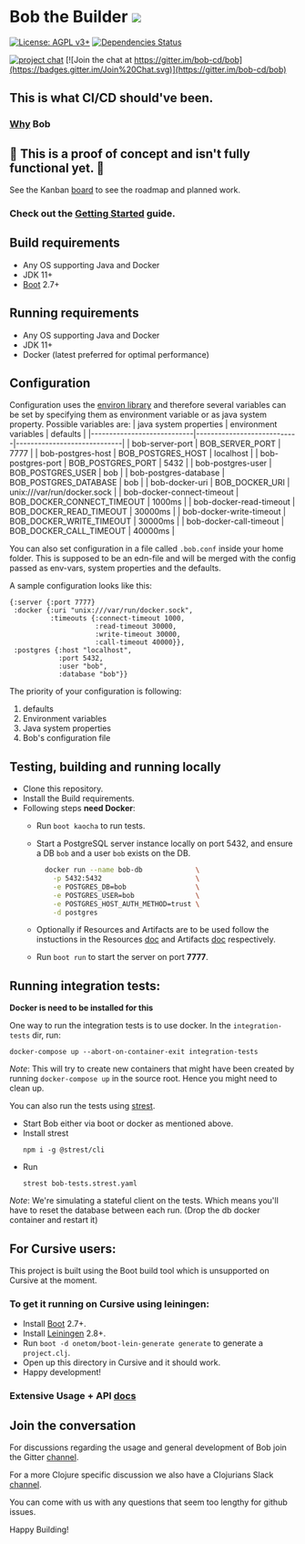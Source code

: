 # Bob the Builder [![](https://github.com/bob-cd/bob/workflows/Test-and-Publish/badge.svg)](https://github.com/bob-cd/bob/actions?query=workflow%3ATest-and-Publish)

[![License: AGPL v3+](https://img.shields.io/badge/license-AGPL%20v3%2B-blue.svg)](http://www.gnu.org/licenses/agpl-3.0)
[![Dependencies Status](https://versions.deps.co/bob-cd/bob/status.png)](https://versions.deps.co/bob-cd/bob)

[![project chat](https://img.shields.io/badge/slack-join_chat-brightgreen.svg)](https://clojurians.slack.com/messages/CPBAYJJF6)
[![Join the chat at https://gitter.im/bob-cd/bob](https://badges.gitter.im/Join%20Chat.svg)](https://gitter.im/bob-cd/bob)

## This is what CI/CD should've been.

### [Why](https://bob-cd.github.io/bob/why-bob) Bob

## 🚧 This is a proof of concept and isn't fully functional yet. 🚧
See the Kanban [board](https://github.com/bob-cd/bob/projects/1) to see the roadmap and planned work.

### Check out the [Getting Started](https://bob-cd.github.io/bob/getting_started) guide.

## Build requirements
- Any OS supporting Java and Docker
- JDK 11+
- [Boot](https://boot-clj.com/) 2.7+

## Running requirements
- Any OS supporting Java and Docker
- JDK 11+
- Docker (latest preferred for optimal performance)

## Configuration
Configuration uses the [environ library](https://github.com/weavejester/environ) and therefore several variables can be
set by specifying them as environment variable or as java system property. Possible variables are:
| java system properties     | environment variables      | defaults                    |
|----------------------------|----------------------------|-----------------------------|
| bob-server-port            | BOB_SERVER_PORT            | 7777                        |
| bob-postgres-host          | BOB_POSTGRES_HOST          | localhost                   |
| bob-postgres-port          | BOB_POSTGRES_PORT          | 5432                        |
| bob-postgres-user          | BOB_POSTGRES_USER          | bob                         |
| bob-postgres-database      | BOB_POSTGRES_DATABASE      | bob                         |
| bob-docker-uri             | BOB_DOCKER_URI             | unix:///var/run/docker.sock |
| bob-docker-connect-timeout | BOB_DOCKER_CONNECT_TIMEOUT | 1000ms                      |
| bob-docker-read-timeout    | BOB_DOCKER_READ_TIMEOUT    | 30000ms                     |
| bob-docker-write-timeout   | BOB_DOCKER_WRITE_TIMEOUT   | 30000ms                     |
| bob-docker-call-timeout    | BOB_DOCKER_CALL_TIMEOUT    | 40000ms                     |

You can also set configuration in a file called `.bob.conf` inside your home folder. This is supposed to be an edn-file
and will be merged with the config passed as env-vars, system properties and the defaults.

A sample configuration looks like this:
```
{:server {:port 7777}
 :docker {:uri "unix:///var/run/docker.sock",
          :timeouts {:connect-timeout 1000,
                     :read-timeout 30000,
                     :write-timeout 30000,
                     :call-timeout 40000}},
 :postgres {:host "localhost",
            :port 5432,
            :user "bob",
            :database "bob"}}
```

The priority of your configuration is following:

1. defaults
1. Environment variables
1. Java system properties
1. Bob's configuration file

## Testing, building and running locally
- Clone this repository.
- Install the Build requirements.
- Following steps **need Docker**:
    - Run `boot kaocha` to run tests.
    - Start a PostgreSQL server instance locally on port 5432, and ensure a DB `bob` and a user `bob` exists on the DB.

      ```bash
        docker run --name bob-db             \
          -p 5432:5432                       \
          -e POSTGRES_DB=bob                 \
          -e POSTGRES_USER=bob               \
          -e POSTGRES_HOST_AUTH_METHOD=trust \
          -d postgres
      ```
    - Optionally if Resources and Artifacts are to be used follow the instuctions in the Resources [doc](https://bob-cd.github.io/bob/concepts/resource) and Artifacts [doc](https://bob-cd.github.io/bob/concepts/artifact) respectively.
    - Run `boot run` to start the server on port **7777**.

## Running integration tests:

**Docker is need to be installed for this**

One way to run the integration tests is to use docker. In the `integration-tests` dir, run:

`docker-compose up --abort-on-container-exit integration-tests`

*Note*: This will try to create new containers that might have been created by running `docker-compose up` in the source root. Hence you might need to clean up.

You can also run the tests using [strest](https://www.npmjs.com/package/@strest/cli).

- Start Bob either via boot or docker as mentioned above.
- Install strest
  ```
  npm i -g @strest/cli
  ```
- Run
  ```
  strest bob-tests.strest.yaml
  ```

*Note*: We're simulating a stateful client on the tests. Which means you'll have to reset the database between each run. (Drop the db docker container and restart it)

## For Cursive users:
This project is built using the Boot build tool which is unsupported on Cursive at the moment.

### To get it running on Cursive using leiningen:
- Install [Boot](https://boot-clj.com/) 2.7+.
- Install [Leiningen](https://leiningen.org/) 2.8+.
- Run `boot -d onetom/boot-lein-generate generate` to generate a `project.clj`.
- Open up this directory in Cursive and it should work.
- Happy development!

### Extensive Usage + API [docs](https://bob-cd.github.io/bob)

## Join the conversation

For discussions regarding the usage and general development of Bob join the Gitter [channel](https://gitter.im/bob-cd/bob).

For a more Clojure specific discussion we also have a Clojurians Slack [channel](https://clojurians.slack.com/messages/CPBAYJJF6).

You can come with us with any questions that seem too lengthy for github issues.

Happy Building!
